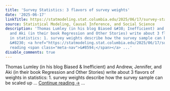 ```yaml
---
title: 'Survey Statistics: 3 flavors of survey weights'
date: '2025-06-17'
linkTitle: https://statmodeling.stat.columbia.edu/2025/06/17/survey-statistics-3-flavors-of-survey-weights/
source: Statistical Modeling, Causal Inference, and Social Science
description: 'Thomas Lumley (in his blog Biased &#38; Inefficient) and Andrew, Jennifer,
  and Aki (in their book Regression and Other Stories) write about 3 flavors of weights
  in statistics: 1. survey weights describe how the survey sample can be scaled up
  &#8230; <a href="https://statmodeling.stat.columbia.edu/2025/06/17/survey-statistics-3-flavors-of-survey-weights/">Continue
  reading <span class="meta-nav">&#8594;</span></a> ...'
disable_comments: true
---
```

Thomas Lumley (in his blog Biased &#38; Inefficient) and Andrew, Jennifer, and Aki (in their book Regression and Other Stories) write about 3 flavors of weights in statistics: 1. survey weights describe how the survey sample can be scaled up &#8230; <a href="https://statmodeling.stat.columbia.edu/2025/06/17/survey-statistics-3-flavors-of-survey-weights/">Continue reading <span class="meta-nav">&#8594;</span></a> ...